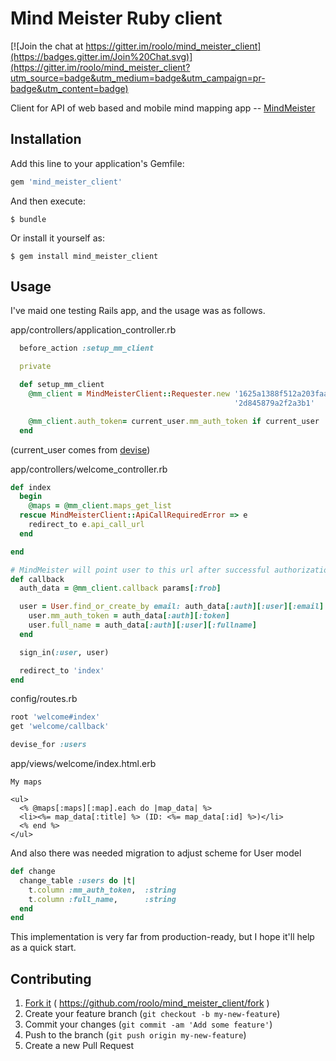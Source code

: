 # Mind Meister Ruby client

[![Join the chat at https://gitter.im/roolo/mind_meister_client](https://badges.gitter.im/Join%20Chat.svg)](https://gitter.im/roolo/mind_meister_client?utm_source=badge&utm_medium=badge&utm_campaign=pr-badge&utm_content=badge)

Client for API of web based and mobile mind mapping app -- [MindMeister](https://www.mindmeister.com)

## Installation

Add this line to your application's Gemfile:

```ruby
gem 'mind_meister_client'
```

And then execute:

    $ bundle

Or install it yourself as:

    $ gem install mind_meister_client

## Usage

I've maid one testing Rails app, and the usage was as follows.

app/controllers/application_controller.rb
~~~ruby
  before_action :setup_mm_client

  private

  def setup_mm_client
    @mm_client = MindMeisterClient::Requester.new '1625a1388f512a203faa43e8685bcdde',
                                                  '2d845879a2f2a3b1'

    @mm_client.auth_token= current_user.mm_auth_token if current_user
  end
~~~
(current_user comes from [devise](https://github.com/plataformatec/devise))

app/controllers/welcome_controller.rb

~~~ruby
def index
  begin
    @maps = @mm_client.maps_get_list
  rescue MindMeisterClient::ApiCallRequiredError => e
    redirect_to e.api_call_url
  end

end

# MindMeister will point user to this url after successful authorization
def callback
  auth_data = @mm_client.callback params[:frob]

  user = User.find_or_create_by email: auth_data[:auth][:user][:email] do |user|
    user.mm_auth_token = auth_data[:auth][:token]
    user.full_name = auth_data[:auth][:user][:fullname]
  end

  sign_in(:user, user)

  redirect_to 'index'
end
~~~

config/routes.rb
~~~ruby
root 'welcome#index'
get 'welcome/callback'

devise_for :users
~~~

app/views/welcome/index.html.erb
~~~erb
My maps

<ul>
  <% @maps[:maps][:map].each do |map_data| %>
  <li><%= map_data[:title] %> (ID: <%= map_data[:id] %>)</li>
  <% end %>
</ul>
~~~

And also there was needed migration to adjust scheme for User model
~~~ruby
def change
  change_table :users do |t|
    t.column :mm_auth_token,  :string
    t.column :full_name,      :string
  end
end
~~~

This implementation is very far from production-ready, but I hope it'll help as a quick start.

## Contributing

1. [Fork it](https://github.com/roolo/mind_meister_client/fork) ( https://github.com/roolo/mind_meister_client/fork )
2. Create your feature branch (`git checkout -b my-new-feature`)
3. Commit your changes (`git commit -am 'Add some feature'`)
4. Push to the branch (`git push origin my-new-feature`)
5. Create a new Pull Request
